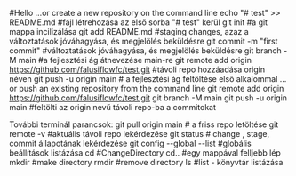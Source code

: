 #Hello
…or create a new repository on the command line
echo "# test" >> README.md #fájl létrehozása az első sorba "# test" kerül
git init #a git mappa incilizálása
git add README.md #staging changes, azaz a változtatások jóváhagyása, és megjelölés beküldésre 
git commit -m "first commit" #változtatások jóváhagyása, és megjelölés beküldésre
git branch -M main #a fejlesztési ág átnevezése main-re
git remote add origin https://github.com/falusiflowfc/test.git #távoli repo hozzáadása origin néven
git push -u origin main # a fejlesztési ág feltöltése első alkalommal 
…or push an existing repository from the command line
git remote add origin https://github.com/falusiflowfc/test.git
git branch -M main
git push -u origin main #feltölti az origin nevű távoli repo-ba a commitokat

További terminál parancsok:
git pull origin main # a friss repo letöltése
git remote -v #aktuális távoli repo lekérdezése
git status # change , stage, commit állapotának lekérdezése
git  config --global --list #globális beállítások listázása
cd #ChangeDirectory
cd.. #egy mappával felljebb lép
mkdir <directory name> #make directory
rmdir <directory name> #remove directory
  ls #list - könyvtár listázása